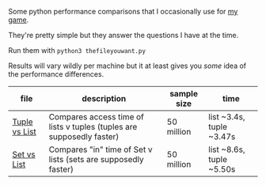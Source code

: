 Some python performance comparisons that I occasionally use for [my game](https://store.steampowered.com/app/3122220/Mr_Figs/).

They're pretty simple but they answer the questions I have at the time.

Run them with `python3 thefileyouwant.py`

Results will vary wildly per machine but it at least gives you _some_ idea of
the performance differences.

| file                                     | description                                                              | sample size | time                     |
|------------------------------------------|--------------------------------------------------------------------------|-------------|--------------------------|
| [Tuple vs List](tuple-vs-list-access.py) | Compares access time of lists v tuples (tuples are supposedly faster)    | 50 million  | list ~3.4s, tuple ~3.47s |
| [Set vs List](set-vs-python-in.py)   | Compares "in" time of Set v lists (sets are supposedly faster)           | 50 million  | list ~8.6s, tuple ~5.50s |

